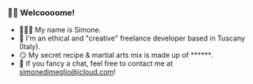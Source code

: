 ### 🏴‍☠️ Welcoooome!
- 🙋🏻‍♂️ My name is Simone. 
- 👾 I'm an ethical and "creative" freelance developer based in Tuscany (Italy).
- 😏 My secret recipe & martial arts mix is made up of ******.
- 🥊 If you fancy a chat, feel free to contact me at simonedimeglio@icloud.com!

